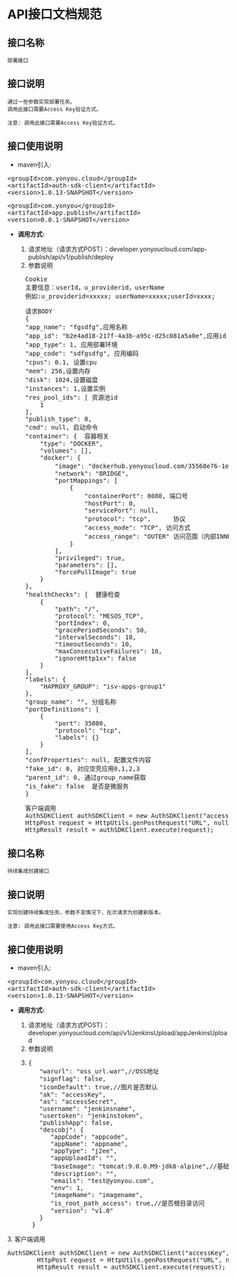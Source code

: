 # API接口文档规范

## 接口名称

```
部署接口
```

## 接口说明

```
通过一些参数实现部署任务。
调用此接口需要Access Key验证方式。
```
```
注意: 调用此接口需要Access Key验证方式。
```

## 接口使用说明

* maven引入:
<pre>
&lt;groupId&gt;com.yonyou.cloud&lt;/groupId&gt;
&lt;artifactId&gt;auth-sdk-client&lt;/artifactId&gt;
&lt;version&gt;1.0.13-SNAPSHOT&lt;/version&gt;
</pre>

<pre>
&lt;groupId&gt;com.yonyou&lt;/groupId&gt;
&lt;artifactId&gt;app.publish&lt;/artifactId&gt;
&lt;version&gt;0.0.1-SNAPSHOT&lt;/version&gt;
</pre>

* **调用方式:**

	1. 请求地址（请求方式POST）：developer.yonyoucloud.com/app-publish/api/v1/publish/deploy
	2. 参数说明
	<pre>
	Cookie
	主要信息：userId，u_providerid，userName
	例如:u_providerid=xxxxx; userName=xxxxx;userId=xxxx; </pre>

  
	

	 <pre>
	请求BODY
	{
    "app_name": "fgsdfg",应用名称                            
    "app_id": "b2e4ad18-217f-4a3b-a95c-d25c081a5a0e",应用id
    "app_type": 1, 应用部署环境
    "app_code": "sdfgsdfg", 应用编码
    "cpus": 0.1, 设置cpu
    "mem": 256,设置内存
    "disk": 1024,设置磁盘
    "instances": 1,设置实例
    "res_pool_ids": [ 资源池id
        1
    ],
    "publish_type": 0,
    "cmd": null, 启动命令
    "container": {  容器相关
        "type": "DOCKER",
        "volumes": [],
        "docker": {
            "image": "dockerhub.yonyoucloud.com/35568e76-1ef1-4d77-b5cf-8fb66d2c8002/sdfgsdfg:2017128101639", 镜像地址
            "network": "BRIDGE",
            "portMappings": [
                {
                    "containerPort": 8080, 端口号
                    "hostPort": 0,           
                    "servicePort": null,
                    "protocol": "tcp",      协议
                    "access_mode": "TCP", 访问方式
                    "access_range": "OUTER" 访问范围（内部INNER、外部、不可访问ALL）
                }
            ],
            "privileged": true,
            "parameters": [],
            "forcePullImage": true
        }
    },
    "healthChecks": [  健康检查
        {
            "path": "/",
            "protocol": "MESOS_TCP",
            "portIndex": 0,
            "gracePeriodSeconds": 50,
            "intervalSeconds": 10,
            "timeoutSeconds": 10,
            "maxConsecutiveFailures": 10,
            "ignoreHttp1xx": false
        }
    ],
    "labels": {
        "HAPROXY_GROUP": "isv-apps-group1"
    },
    "group_name": "", 分组名称
    "portDefinitions": [
        {
            "port": 35000,
            "protocol": "tcp",
            "labels": {}
        }
    ],
    "confProperties": null, 配置文件内容
    "fake_id": 0, 对应空壳应用0,1,2,3
    "parent_id": 0, 通过group_name获取
    "is_fake": false  是否是微服务
	}</pre>

	<pre>
	客户端调用
	AuthSDKClient authSDKClient = new AuthSDKClient("accessKey", "accessSecret");
	HttpPost request = HttpUtils.genPostRequest("URL", null, httpentity, null, null);
	HttpResult result = authSDKClient.execute(request);</pre>
		

## 接口名称

```
持续集成创建接口
```

## 接口说明

```
实现创建持续集成任务，参数不变情况下，在次请求为创建新版本。
```

```
注意: 调用此接口需要使用Access Key方式。
```

## 接口使用说明

* maven引入:
<pre>
&lt;groupId&gt;com.yonyou.cloud&lt;/groupId&gt;
&lt;artifactId&gt;auth-sdk-client&lt;/artifactId&gt;
&lt;version&gt;1.0.13-SNAPSHOT&lt;/version&gt;
</pre>

* **调用方式:**

	1. 请求地址（请求方式POST）：developer.yonyoucloud.com/api/v1/JenkinsUpload/appJenkinsUpload
	2. 参数说明
	3. <pre>{
	      "warurl": "oss_url.war",//OSS地址
	      "signflag": false,
		  "iconDefault": true,//图片是否默认
		  "ak": "accessKey",
		  "as": "accessSecret",
		  "username": "jenkinsname",
		  "usertoken": "jenkinstoken",
		  "publishApp": false,
		  "descobj": {
			 "appCode": "appcode",
			 "appName": "appname",
			 "appType": "j2ee",
			 "appUploadId": "",
			 "baseImage": "tomcat:9.0.0.M9-jdk8-alpine",//基础镜像
			 "description": "",
			 "emails": "test@yonyou.com",
			 "env": 1,
			 "imageName": "imagename",
			 "is_root_path_access": true,//是否根目录访问
			 "version": "v1.0"
		  }
		}
</pre>
	3. 客户端调用
		<pre>AuthSDKClient authSDKClient = new AuthSDKClient("accessKey", "accessSecret");
		HttpPost request = HttpUtils.genPostRequest("URL", null, httpentity, null, null);
	    HttpResult result = authSDKClient.execute(request);</pre>